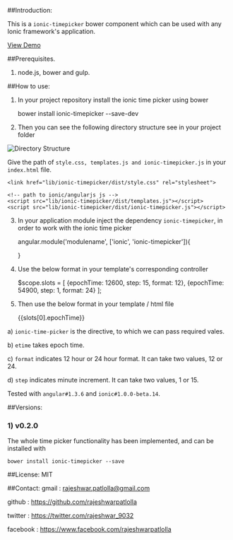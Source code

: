 ##Introduction:

This is a `ionic-timepicker` bower component which can be used with any Ionic framework's application.

[View Demo](http://rajeshwarpatlolla.github.io/TimePickerForIonicFramework/demo/ "Demo") 


##Prerequisites.

1) node.js, bower and gulp.

##How to use:

1) In your project repository install the ionic time picker using bower

    bower install ionic-timepicker --save-dev
    
2) Then you can see the following directory structure see in your project folder
   
![Directory Structure](https://lh3.googleusercontent.com/_s2lFLFfgYSUfhdmZO0r4w6td80dEErTN4pLc7Louo8=w200-h300-p-no "Directory Structure")

Give the path of  `style.css, templates.js and ionic-timepicker.js` in your `index.html` file.

    <link href="lib/ionic-timepicker/dist/style.css" rel="stylesheet">

    <!-- path to ionic/angularjs js -->
    <script src="lib/ionic-timepicker/dist/templates.js"></script>
    <script src="lib/ionic-timepicker/dist/ionic-timepicker.js"></script>
    
    
3) In your application module inject the dependency `ionic-timepicker`, in order to work with the ionic time picker
    
    angular.module('modulename', ['ionic', 'ionic-timepicker']){
    
    }

4) Use the below format in your template's corresponding controller

    $scope.slots = [
          {epochTime: 12600, step: 15, format: 12},
          {epochTime: 54900, step: 1, format: 24}
     ];

5) Then use the below format in your template / html file

    <ionic-time-picker etime="slots[0].epochTime" format="12" step="15">    
        {{slots[0].epochTime}}
    </ionic-time-picker>


a) `ionic-time-picker` is the directive, to which we can pass required vales.

b) `etime` takes epoch time.
	
c) `format` indicates 12 hour or 24 hour format. It can take two values, 12 or 24.

d) `step` indicates minute increment. It can take two values, 1 or 15.


Tested with `angular#1.3.6` and `ionic#1.0.0-beta.14`. 

 
##Versions:

### 1) v0.2.0
The whole time picker functionality has been implemented, and can be installed with 
    
    bower install ionic-timepicker --save


##License:
MIT

##Contact:
gmail : rajeshwar.patlolla@gmail.com

github : https://github.com/rajeshwarpatlolla

twitter : https://twitter.com/rajeshwar_9032

facebook : https://www.facebook.com/rajeshwarpatlolla
